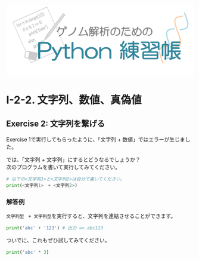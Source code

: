 ![ゲノム解析のためのPython練習帳](https://github.com/qqep685d/MyIMGs/blob/master/logo/python_exercises.png?raw=true "logo")

# I-2-2. 文字列、数値、真偽値
## Exercise 2: 文字列を繋げる<a name="ex2"></a>

Exercise 1で実行してもらったように、「文字列 + 数値」ではエラーが生じました。

では、「文字列 + 文字列」にするとどうなるでしょうか？  
次のプログラムを書いて実行してみてください。

```python
# 以下の<文字列1>と<文字列2>は自分で書いてください。
print(<文字列1>　+ <文字列2>)
```

### 解答例
`文字列型　+ 文字列型`を実行すると、文字列を連結させることができます。

```python
print('abc' + '123') # 出力 => abc123
```

ついでに、これもぜひ試してみてください。
```python
print('abc' * 3)
```
